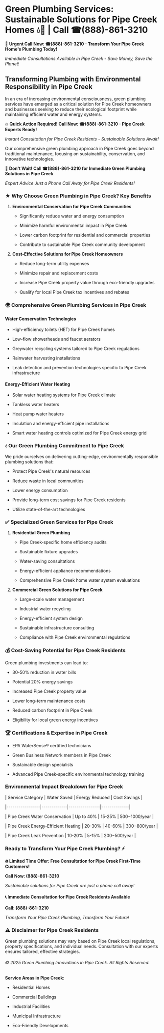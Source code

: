 # Green Plumbing Services: Sustainable Solutions for Pipe Creek Homes 💧🌿 | Call ☎(888)-861-3210

🚨 **Urgent Call Now: ☎(888)-861-3210 - Transform Your Pipe Creek Home's Plumbing Today!**
*Immediate Consultations Available in Pipe Creek - Save Money, Save the Planet!*

## Transforming Plumbing with Environmental Responsibility in Pipe Creek

In an era of increasing environmental consciousness, green plumbing services have emerged as a critical solution for Pipe Creek homeowners and businesses seeking to reduce their ecological footprint while maintaining efficient water and energy systems. 

🔥 **Quick Action Required! Call Now: ☎(888)-861-3210 - Pipe Creek Experts Ready!**
*Instant Consultation for Pipe Creek Residents - Sustainable Solutions Await!*

Our comprehensive green plumbing approach in Pipe Creek goes beyond traditional maintenance, focusing on sustainability, conservation, and innovative technologies.

🚨 **Don't Wait! Call ☎(888)-861-3210 for Immediate Green Plumbing Solutions in Pipe Creek**
*Expert Advice Just a Phone Call Away for Pipe Creek Residents!*

### ★ Why Choose Green Plumbing in Pipe Creek? Key Benefits

1. **Environmental Conservation for Pipe Creek Communities** 
   - Significantly reduce water and energy consumption
   - Minimize harmful environmental impact in Pipe Creek
   - Lower carbon footprint for residential and commercial properties
   - Contribute to sustainable Pipe Creek community development

2. **Cost-Effective Solutions for Pipe Creek Homeowners** 
   - Reduce long-term utility expenses
   - Minimize repair and replacement costs
   - Increase Pipe Creek property value through eco-friendly upgrades
   - Qualify for local Pipe Creek tax incentives and rebates

### 🌍 Comprehensive Green Plumbing Services in Pipe Creek

#### Water Conservation Technologies
- High-efficiency toilets (HET) for Pipe Creek homes
- Low-flow showerheads and faucet aerators
- Greywater recycling systems tailored to Pipe Creek regulations
- Rainwater harvesting installations
- Leak detection and prevention technologies specific to Pipe Creek infrastructure

#### Energy-Efficient Water Heating
- Solar water heating systems for Pipe Creek climate
- Tankless water heaters
- Heat pump water heaters
- Insulation and energy-efficient pipe installations
- Smart water heating controls optimized for Pipe Creek energy grid

### 💧 Our Green Plumbing Commitment to Pipe Creek

We pride ourselves on delivering cutting-edge, environmentally responsible plumbing solutions that:
- Protect Pipe Creek's natural resources
- Reduce waste in local communities
- Lower energy consumption
- Provide long-term cost savings for Pipe Creek residents
- Utilize state-of-the-art technologies

### ✅ Specialized Green Services for Pipe Creek

1. **Residential Green Plumbing**
   - Pipe Creek-specific home efficiency audits
   - Sustainable fixture upgrades
   - Water-saving consultations
   - Energy-efficient appliance recommendations
   - Comprehensive Pipe Creek home water system evaluations

2. **Commercial Green Solutions for Pipe Creek**
   - Large-scale water management
   - Industrial water recycling
   - Energy-efficient system design
   - Sustainable infrastructure consulting
   - Compliance with Pipe Creek environmental regulations

### 💰 Cost-Saving Potential for Pipe Creek Residents

Green plumbing investments can lead to:
- 30-50% reduction in water bills
- Potential 20% energy savings
- Increased Pipe Creek property value
- Lower long-term maintenance costs
- Reduced carbon footprint in Pipe Creek
- Eligibility for local green energy incentives

### 🏆 Certifications & Expertise in Pipe Creek

- EPA WaterSense® certified technicians
- Green Business Network members in Pipe Creek
- Sustainable design specialists
- Advanced Pipe Creek-specific environmental technology training

### Environmental Impact Breakdown for Pipe Creek

| Service Category | Water Saved | Energy Reduced | Cost Savings |
|-----------------|-------------|----------------|--------------|
| Pipe Creek Water Conservation | Up to 40% | 15-25% | $500-$1000/year |
| Pipe Creek Energy-Efficient Heating | 20-30% | 40-60% | $300-$800/year |
| Pipe Creek Leak Prevention | 10-20% | 5-15% | $200-$500/year |

### Ready to Transform Your Pipe Creek Plumbing? ⚡

**🔥 Limited Time Offer: Free Consultation for Pipe Creek First-Time Customers!**

**Call Now: (888)-861-3210**
*Sustainable solutions for Pipe Creek are just a phone call away!*

#### 📞 Immediate Consultation for Pipe Creek Residents Available

**Call: (888)-861-3210**
*Transform Your Pipe Creek Plumbing, Transform Your Future!*

### ⚠️ Disclaimer for Pipe Creek Residents

Green plumbing solutions may vary based on Pipe Creek local regulations, property specifications, and individual needs. Consultation with our experts ensures tailored, effective strategies.

###### © 2025 Green Plumbing Innovations in Pipe Creek. All Rights Reserved.

**Service Areas in Pipe Creek:** 
- Residential Homes
- Commercial Buildings
- Industrial Facilities
- Municipal Infrastructure
- Eco-Friendly Developments